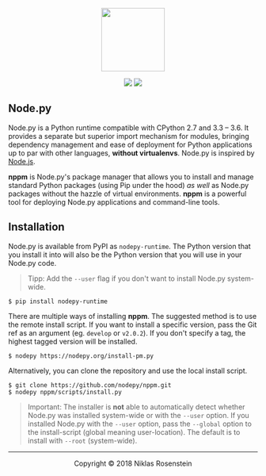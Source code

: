 <p align="center"><img src="https://i.imgur.com/fy4KZIW.png" height="128px"></p>
<p align="center">
  <img src="https://img.shields.io/badge/License-MIT-yellow.svg">
  <img src="https://travis-ci.org/nodepy/nodepy.svg?branch=develop">
</p>
<h2>Node.py</h2>

Node.py is a Python runtime compatible with CPython 2.7 and 3.3 &ndash; 3.6.
It provides a separate but superior import mechanism for modules, bringing
dependency management and ease of deployment for Python applications up to par
with other languages, **without virtualenvs**. Node.py is inspired by
[Node.js](https://nodejs.org).

**nppm** is Node.py's package manager that allows you to install and manage
standard Python packages (using Pip under the hood) *as well* as Node.py
packages without the hazzle of virtual environments. **nppm** is a powerful
tool for deploying Node.py applications and command-line tools.

## Installation

Node.py is available from PyPI as `nodepy-runtime`. The Python version that
you install it into will also be the Python version that you will use in your
Node.py code.

> Tipp: Add the `--user` flag if you don't want to install Node.py system-wide.

    $ pip install nodepy-runtime

There are multiple ways of installing **nppm**. The suggested method is to
use the remote install script. If you want to install a specific version,
pass the Git ref as an argument (eg. `develop` or `v2.0.2`). If you don't
specify a tag, the highest tagged version will be installed.

    $ nodepy https://nodepy.org/install-pm.py

Alternatively, you can clone the repository and use the local install script.

    $ git clone https://github.com/nodepy/nppm.git
    $ nodepy nppm/scripts/install.py

> Important: The installer is **not** able to automatically detect whether
> Node.py was installed system-wide or with the `--user` option. If you
> installed Node.py with the `--user` option, pass the `--global` option to
> the install-script (global meaning user-location). The default is to install
> with `--root` (system-wide).

---

<p align="center">Copyright &copy; 2018 Niklas Rosenstein</p>
